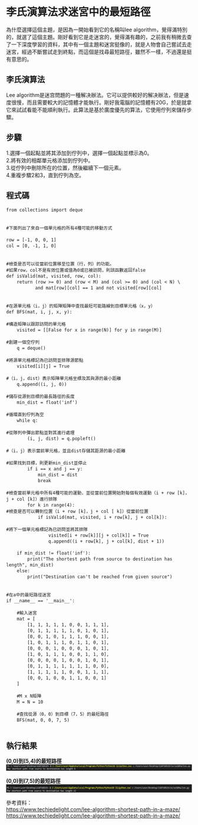 # 李氏演算法求迷宮中的最短路徑

為什麼選擇這個主題，是因為一開始看到它的名稱叫lee algorithm，覺得滿特別的，就選了這個主題。剛好看到它是走迷宮的，覺得滿有趣的，之前我有稍微去查了一下深度學習的資料，其中有一個主題和迷宮挺像的，就是人物會自己嘗試去走迷宮，經過不斷嘗試走到終點，而這個是找尋最短路徑，雖然不一樣，不過還是挺有意思的。

## 李氏演算法
Lee algorithm是迷宫問題的一種解决辦法。它可以提供較好的解决辦法，但是速度很慢，而且需要較大的記憶體才能執行。剛好我電腦的記憶體有20G，於是就拿它來試試看能不能順利執行。此算法是基於廣度優先的算法，它使用佇列來儲存步驟。

## 步驟
1.選擇一個起點並將其添加到佇列中，選擇一個起點並標示為0。  
2.將有效的相鄰單元格添加到佇列中。  
3.從佇列中刪除所在的位置，然後繼續下一個元素。  
4.重複步驟2和3，直到佇列為空。  

## 程式碼

```
from collections import deque
 
 
#下面列出了來自一個單元格的所有4種可能的移動方式

row = [-1, 0, 0, 1]
col = [0, -1, 1, 0]
 
 
#檢查是否可以從當前位置移至位置（行，列）的功能。
#如果row，col不是有效位置或值為0或已被訪問，則該函數返回false
def isValid(mat, visited, row, col):
    return (row >= 0) and (row < M) and (col >= 0) and (col < N) \
           and mat[row][col] == 1 and not visited[row][col]
 
 
#在源單元格（i，j）的矩陣矩陣中查找最短可能路線到目標單元格（x，y）
def BFS(mat, i, j, x, y):
 
#構造矩陣以跟踪訪問的單元格
    visited = [[False for x in range(N)] for y in range(M)]
 
#創建一個空佇列
    q = deque()
 
#將源單元格標記為已訪問並排隊源節點
    visited[i][j] = True

#（i，j，dist）表示矩陣單元格坐標及其與源的最小距離
    q.append((i, j, 0))
 
#儲存從源到目標的最長路徑的長度
    min_dist = float('inf')
 
#循環直到佇列為空
    while q:
 
#從隊列中彈出節點並對其進行處理
        (i, j, dist) = q.popleft()
 
#（i，j）表示當前單元格，並且dist存儲其距源的最小距離
 
#如果找到目標，則更新min_dist並停止
        if i == x and j == y:
            min_dist = dist
            break
 
#檢查當前單元格中所有4種可能的運動，並從當前位置開始對每個有效運動（i + row [k]，j + col [k]）進行排隊
        for k in range(4):
#檢查是否可以轉到位置（i + row [k]，j + col [ k]）從當前位置
            if isValid(mat, visited, i + row[k], j + col[k]):

#將下一個單元格標記為已訪問並將其排隊
                visited[i + row[k]][j + col[k]] = True
                q.append((i + row[k], j + col[k], dist + 1))
 
    if min_dist != float('inf'):
        print("The shortest path from source to destination has length", min_dist)
    else:
        print("Destination can't be reached from given source")
 
 
#在a中的最短路徑迷宮
if __name__ == '__main__':
 
    #輸入迷宮
    mat = [
        [1, 1, 1, 1, 1, 0, 0, 1, 1, 1],
        [0, 1, 1, 1, 1, 1, 0, 1, 0, 1],
        [0, 0, 1, 0, 1, 1, 1, 0, 0, 1],
        [1, 0, 1, 1, 1, 0, 1, 1, 0, 1],
        [0, 0, 0, 1, 0, 0, 0, 1, 0, 1],
        [1, 0, 1, 1, 1, 0, 0, 1, 1, 0],
        [0, 0, 0, 0, 1, 0, 0, 1, 0, 1],
        [0, 1, 1, 1, 1, 1, 1, 1, 0, 0],
        [1, 1, 1, 1, 1, 0, 0, 1, 1, 1],
        [0, 0, 1, 0, 0, 1, 1, 0, 0, 1]
    ]
 
    #M x N矩陣
    M = N = 10
 
    #查找從源（0，0）到目標（7，5）的最短路徑
    BFS(mat, 0, 0, 7, 5)
    
```

## 執行結果
**(0,0)到(5,4)的最短路徑**
![9](https://github.com/fairy042026/se109a/blob/master/%E6%9C%9F%E6%9C%AB/9.PNG)

**(0,0)到(7,5)的最短路徑**
![12](https://github.com/fairy042026/se109a/blob/master/%E6%9C%9F%E6%9C%AB/12.PNG)

參考資料：  
https://www.techiedelight.com/lee-algorithm-shortest-path-in-a-maze/  
https://www.techiedelight.com/lee-algorithm-shortest-path-in-a-maze/

